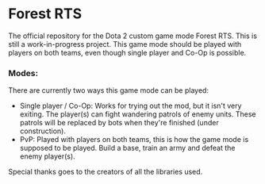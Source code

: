 # Forest RTS

The official repository for the Dota 2 custom game mode Forest RTS. This is still a work-in-progress project.
This game mode should be played with players on both teams, even though single player and Co-Op is possible.

### Modes:
There are currently two ways this game mode can be played:
* Single player / Co-Op: Works for trying out the mod, but it isn't very exiting. The player(s) can fight wandering patrols of enemy units. These patrols will be replaced by bots when they're finished (under construction).
* PvP: Played with players on both teams, this is how the game mode is supposed to be played. Build a base, train an army and defeat the enemy player(s).

Special thanks goes to the creators of all the libraries used.
